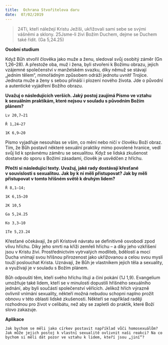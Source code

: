 ```yaml
---
title:  Ochrana Stvořitelova daru
date:  07/02/2019
---
```


> <p></p>
> 24Ti, kteří náležejí Kristu Ježíši, ukřižovali sami sebe se svými vášněmi a sklony. 25Jsme-li živi Božím Duchem, dejme se Duchem také řídit. (Ga 5,24.25)

**Osobní studium**

Když Bůh stvořil člověka jako muže a ženu, sledoval svůj osobitý záměr (Gn 1,26–28). A přestože oba, muž i žena, byli stvořeni k Božímu obrazu, jejich vzájemné společenství v manželském svazku, díky němuž se stávají „jedním tělem“, mimořádným způsobem odráží jednotu uvnitř Trojice. Jednota muže a ženy s sebou přináší i plození nového života. Jde o původní a autentické vyjádření Božího obrazu.

**Uvažuj o následujících verších. Jaký postoj zaujímá Písmo ve vztahu k sexuálním praktikám, které nejsou v souladu s původním Božím plánem?**

`Lv 20,7–21`

`Ř 1,24–27`

`1K 6,9–20`

Písmo vyjadřuje nesouhlas se vším, co mění nebo ničí v člověku Boží obraz. Tím, že Bůh postavil některé sexuální praktiky mimo povolené hranice, vedl svůj lid k správnému záměru se sexualitou. Když se lidská zkušenost dostane do sporu s Božími zásadami, člověk je usvědčen z hříchu.

**Přečti si následující texty. Uvažuj, jaké rady dostávají křesťané v souvislosti s sexualitou. Jak by k ní měli přistupovat? Jak by měli přistupovat v tomto hříšném světě k druhým lidem?**

`Ř 8,1–14;`

`1K 6,15–20`

`2K 10,5`

`Ga 5,24.25`

`Ko 3,3–10`

`1Te 5,23.24`

Křesťané očekávají, že při Kristově návratu se definitivně osvobodí zpod vlivu hříchu. Díky jeho smrti na kříži zemřeli hříchu – a díky jeho vzkříšení jsou v Kristu živi. Prostřednictvím vytrvalých modliteb, bdělostí a mocí Ducha vnímají svou hříšnou přirozenost jako ukřižovanou a celou svou myslí touží poslouchat Krista. Uznávají, že Bůh je vlastníkem jejich těla a sexuality, a využívají je v souladu s Božím plánem.

Bůh odpouští těm, kteří svého hříchu litují a činí pokání (1J 1,9). Evangelium umožňuje také lidem, kteří se v minulosti dopustili hříšného sexuálního jednání, aby byli součástí společenství věřících. Jelikož hřích výrazně ovlivnil vnímání sexuality, někteří možná nebudou schopni naplno prožít obnovu v této oblasti lidské zkušenosti. Někteří se například raději rozhodnou pro život v celibátu, než aby se zapletli do praktik, které Boží slovo zakazuje.

**Aplikace**

`Jak bychom se měli jako církev postavit například vůči homosexuálům? Jak může jejich postoj k vlastní sexualitě ovlivnit naši reakci? Na co bychom si měli dát pozor ve vztahu k lidem, kteří jsou „jiní“?`